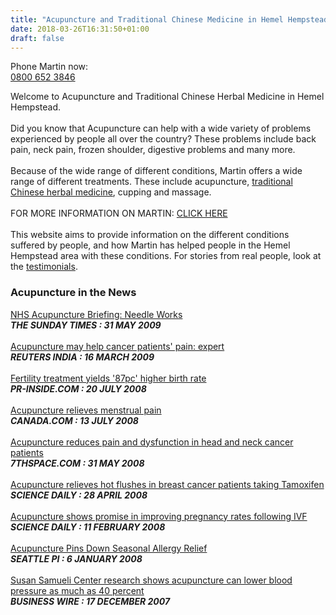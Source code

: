 ```yaml
---
title: "Acupuncture and Traditional Chinese Medicine in Hemel Hempstead"
date: 2018-03-26T16:31:50+01:00
draft: false
---
```


<span class="hightlight">Phone Martin now:</span><br>
<a class="hightlight large-text" href="tel:+448006523846">0800 652 3846</a>

Welcome to Acupuncture and Traditional Chinese Herbal Medicine in Hemel Hempstead.<br>
        <br>
Did you know that Acupuncture can help with a wide variety of problems experienced by people all over the country? These problems include back pain, neck pain, frozen shoulder, digestive problems and many more.<br>
        <br>
Because of the wide range of different conditions, Martin offers a wide range of different treatments. These include acupuncture, <a href="Traditional-Chinese-Medicine.html">traditional Chinese herbal medicine</a>, cupping and massage.
        <br>
        <br>
        FOR MORE INFORMATION ON MARTIN: <a href="About-Martin.html">CLICK HERE</a><br>
        <br>
This website aims to provide information on the different conditions suffered by people, and how Martin has helped people in the Hemel Hempstead area with these conditions. For stories from real people, look at the <a href="Testimonials-2.html">testimonials</a>.<br>
 
<h3>Acupuncture in the News</h3>
<a target="_blank" href="http://www.thetimes.co.uk/tto/health//">NHS Acupuncture Briefing: Needle Works</a>
        <br>
        <strong><em>THE SUNDAY TIMES : 31 MAY 2009
</em></strong>
        <br>
        <br>
        <a target="_blank" href="http://in.reuters.com/article/lifestyleMolt/idINTRE52F1XG20090316">Acupuncture may help cancer patients' pain: expert</a>
        <br>
        <strong><em>REUTERS INDIA : 16 MARCH 2009
</em></strong>
        <br>
        <br>
        <a target="_blank" href="http://www.pr-inside.com/fertility-treatment-yields-87pc-higher-r713358.htm">Fertility treatment yields '87pc' higher birth rate</a>
        <br>
        <strong><em>PR-INSIDE.COM : 20 JULY 2008
</em></strong>
        <br>
        <br>
        <a target="_blank" href="http://www.canada.com/topics/bodyandhealth/story.html?id=47ef8d7f-f44d-4260-8ea3-6412d8feef09">Acupuncture relieves menstrual pain</a>
        <br>
        <strong><em>CANADA.COM : 13 JULY 2008
</em></strong>
        <br>
        <br>
        <a target="_blank" href="http://7thspace.com/headlines/282988/acupuncture_reduces_pain_and_dysfunction_in_head_and_neck_cancer_patients_after_neck_dissection.html">Acupuncture reduces pain and dysfunction in head and neck cancer patients</a>
        <br>
        <strong><em>7THSPACE.COM : 31 MAY 2008</em></strong>
        <br>
        <br>
        <a target="_blank" href="https://www.sciencedaily.com/releases/2008/04/080418080407.htm">Acupuncture relieves hot flushes in breast cancer patients taking Tamoxifen</a>
        <br>
        <strong><em>SCIENCE DAILY : 28 APRIL 2008</em></strong>
        <br>
        <br>
        <a target="_blank" href="https://www.sciencedaily.com/releases/2008/02/080210085601.htm">Acupuncture shows promise in improving pregnancy rates following IVF</a>
        <br>
        <strong><em>SCIENCE DAILY : 11 FEBRUARY 2008</em></strong>
        <br>
        <br>
        <a target="_blank" href="http://www.seattlepi.com/lifestyle/health/article/Natural-Medicine-Acupuncture-pins-down-seasonal-1260686.php">Acupuncture Pins Down Seasonal Allergy Relief</a>
        <br>
        <strong><em>SEATTLE PI : 6 JANUARY 2008</em></strong>
        <br>
        <br>
        <a target="_blank" href="http://hemel-acupuncture.co.uk/index.html">Susan Samueli Center research shows acupuncture can lower blood pressure as much as 40 percent</a>
        <br>
        <strong><em>BUSINESS WIRE : 17 DECEMBER 2007</em></strong>
